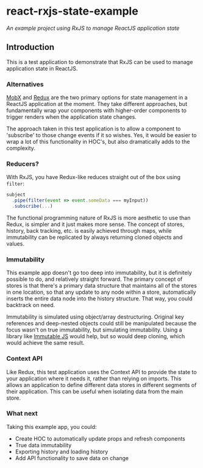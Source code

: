 # react-rxjs-state-example
_An example project using RxJS to manage ReactJS application state_

## Introduction
This is a test application to demonstrate that RxJS can be used to manage application state in ReactJS.

### Alternatives
[MobX][mobx] and [Redux][redux] are the two primary options for state management in a ReactJS application at the moment. They take different approaches, but fundamentally wrap your components with higher-order components to trigger renders when the application state changes.

The approach taken in this test application is to allow a component to 'subscribe' to those change events if it so wishes. Yes, it would be easier to wrap a lot of this functionality in HOC's, but also dramatically adds to the complexity.

### Reducers?
With RxJS, you have Redux-like reduces straight out of the box using `filter`:

```javascript
subject
  .pipe(filter(event => event.someData === myInput))
  .subscribe(...)
```

The functional programming nature of RxJS is more aesthetic to use than Redux, is simpler and it just makes more sense. The concept of stores, history, back tracking, etc. is easily achieved through maps, while immutability can be replicated by always returning cloned objects and values.

### Immutability
This example app doesn't go too deep into immutability, but it is definitely possible to do, and relatively straight forward. The primary concept of stores is that there's a primary data structure that maintains all of the stores in one location, so that any update to any node within a store, automatically inserts the entire data node into the history structure. That way, you could backtrack on need.

Immutability is simulated using object/array destructuring. Original key references and deep-nested objects could still be manipulated because the focus wasn't on true immutability, but simulating immutability. Using a library like [Immutable JS][immutablejs] would help, but so would deep cloning, which would achieve the same result.

### Context API
Like Redux, this test application uses the Context API to provide the state to your application where it needs it, rather than relying on imports. This allows an application to define different data stores in different segments of their application. This can be useful when isolating data from the main store.

### What next
Taking this example app, you could:

* Create HOC to automatically update props and refresh components
* True data immutability
* Exporting history and loading history
* Add API functionality to save data on change

[rxjs]: https://github.com/ReactiveX/rxjs
[mobx]: https://github.com/mobxjs/mobx
[redux]: https://github.com/reduxjs/redux
[immutablejs]: https://github.com/immutable-js/immutable-js